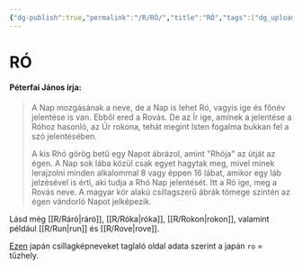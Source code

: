 ```yaml
---
{"dg-publish":true,"permalink":"/R/RÓ/","title":"RÓ","tags":["dg_uploaded"],"created":"2023-10-25T05:12","updated":"2023-11-08T04:14"}
---
```



# RÓ

#### Péterfai János írja:

> A Nap mozgásának a neve, de a Nap is lehet Ró, vagyis ige és főnév jelentése is van. Ebből ered a Rovás. De az Ír ige, aminek a jelentése a Róhoz hasonló, az Úr rokona, tehát megint Isten fogalma bukkan fel a szó jelentésében.  
>
> A kis Rhó görög betű egy Napot ábrázol, amint "Rhója" az útját az égen. A Nap sok lába közül csak egyet hagytak meg, mivel minek lerajzolni minden alkalommal 8 vagy éppen 16 lábat, amikor egy láb jelzésével is érti, aki tudja a Rhó Nap jelentését. Itt a Ró ige, meg a Rovás neve. A magyar kör alakú csillagszerű ábrák tömege szintén az égen vándorló Napot jelképezik.  

Lásd még [[R/Ráró\|ráró]], [[R/Róka\|róka]], [[R/Rokon\|rokon]], valamint például [[R/Run\|run]] és [[R/Rove\|rove]].  

[Ezen](http://www.renshaworks.com/jastro/constell.htm) japán csillagképneveket taglaló oldal adata szerint a japán `ro` = tűzhely.  